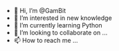 - 👋 Hi, I’m @GamBit
- 👀 I’m interested in new knowledge
- 🌱 I’m currently learning Python 
- 💞️ I’m looking to collaborate on ...
- 📫 How to reach me ...

<!---
GamBit1986/GamBit1986 is a ✨ special ✨ repository because its `README.md` (this file) appears on your GitHub profile.
You can click the Preview link to take a look at your changes.
--->
